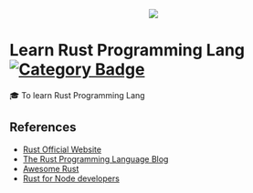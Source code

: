 [category-badge]: https://img.shields.io/badge/Category-Learn-green.svg?style=flat-square
[category-link]:  http://example.com

<p align="center">
<img src="https://www.rust-lang.org/logos/rust-logo-256x256-blk.png" />
</p>

# Learn Rust Programming Lang [![Category Badge][category-badge]][category-link]

:mortar_board: To learn Rust Programming Lang

## References

* [Rust Official Website](https://www.rust-lang.org/en-US/)
* [The Rust Programming Language Blog](https://blog.rust-lang.org/)
* [Awesome Rust](https://github.com/kud1ing/awesome-rust)
* [Rust for Node developers](https://github.com/Mercateo/rust-for-node-developers)
